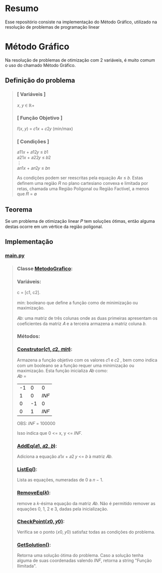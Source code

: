 # Resumo
Esse repositório consiste na implementação do Método Gráfico, utilizado na resolução de problemas de programação linear

# Método Gráfico

Na resolução de problemas de otimização com 2 variáveis, é muito    comum o uso do chamado Método Gráfico.

## Definição do problema
>
>### [ Variáveis ]
>𝑥, 𝑦 ∈ ℝ+
>
>### [ Função Objetivo ]
>𝑓(𝑥, 𝑦) = 𝑐1𝑥 + 𝑐2𝑦 (min/max)
>
>### [ Condições ]
>𝑎11𝑥 + 𝑎12𝑦 ≤ 𝑏1\
>𝑎21𝑥 + 𝑎22𝑦 ≤ 𝑏2\
>⋮\
>𝑎𝑛1𝑥 + 𝑎𝑛2𝑦 ≤ 𝑏𝑛
>
>As condições podem ser reescritas pela equação 𝐴𝑥 ≤ 𝑏. Estas definem uma região 𝑅 no plano cartesiano
>convexa e limitada por retas, chamada uma Região Poligonal ou Região Factível, a menos que 𝑅 = ∅
>
>

## Teorema
Se um problema de otimização linear 𝑃 tem soluções ótimas, então alguma destas ocorre em um vértice
da região poligonal.

## Implementação
### [main.py](https://github.com/lnatamm/MetodoGrafico/blob/main/main.py)
>### Classe [MetodoGrafico](https://github.com/lnatamm/MetodoGrafico/blob/main/main.py#L2):
>### Variáveis:
>c = [c1, c2].\
\
>min: booleano que define a função como de minimização ou maximização.\
\
>𝐴𝑏: uma matriz de três colunas onde as duas primeiras apresentam os coeficientes da matriz 𝐴 e a terceira
>armazena a matriz coluna 𝑏.
>### Métodos:
>### [Construtor(𝑐1, 𝑐2, 𝑚𝑖𝑛)](https://github.com/lnatamm/MetodoGrafico/blob/main/main.py#L3):
>Armazena a função objetivo com os valores 𝑐1
>e 𝑐2
>, bem como indica com um booleano
>se a função requer uma minimização ou maximização. Esta função inicializa 𝐴𝑏 como:\
>𝐴𝑏 =
>
>| | | |
>|---|---|---|
>| -1 | 0 | 0 |
>| 1 | 0 | 𝐼𝑁𝐹|
>| 0 | -1 | 0 |
>| 0 | 1 | 𝐼𝑁𝐹 |
>
>OBS: 𝐼𝑁𝐹 = 100000
>
>Isso indica que 0 <= x, y <= 𝐼𝑁𝐹.
>
>### [AddEq(𝑎1, 𝑎2, 𝑏)](https://github.com/lnatamm/MetodoGrafico/blob/main/main.py#L13): 
>Adiciona a equação 𝑎1𝑥 + 𝑎2
>𝑦 <= 𝑏 à matriz 𝐴𝑏.
>
>### [ListEq()](https://github.com/lnatamm/MetodoGrafico/blob/main/main.py#L16): 
>Lista as equações, numeradas de 0 a 𝑛 − 1.
>
>### [RemoveEq(𝑘)](https://github.com/lnatamm/MetodoGrafico/blob/main/main.py#L22): 
>remove a 𝑘-ésima equação da matriz 𝐴𝑏. Não é permitido remover as equações 0, 1, 2 e 3,
>dadas pela inicialização.
>
>### [CheckPoint(𝑥0, 𝑦0)](https://github.com/lnatamm/MetodoGrafico/blob/main/main.py#L27): 
>Verifica se o ponto (𝑥0, 𝑦0) satisfaz todas as condições do problema.
>
>### [GetSolution()](https://github.com/lnatamm/MetodoGrafico/blob/main/main.py#L35): 
>Retorna uma solução ótima do problema. Caso a solução tenha alguma de suas coordenadas valendo
>𝐼𝑁𝐹, retorna a string "Função Ilimitada".
